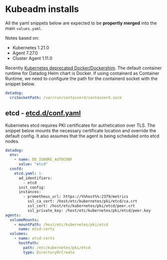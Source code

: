# Kubeadm installs

All the yaml snippets below are expected to be **propertly merged** into the main `values.yaml`.

Notes based on:

- Kubernetes 1.21.0
- Agent 7.27.0
- Cluster Agent 1.11.0

Recently [Kubernetes deprecated Docker/Dockershim](https://kubernetes.io/blog/2020/12/02/dockershim-faq/). The default container runtime for Datadog Helm chart is Docker.  If using containerd as Container Runtime, we need to configure the path for the containerd socket with the snippet below.

```yaml
datadog:
  criSocketPath: /var/run/containerd/containerd.sock
```

## etcd - [etcd.d/conf.yaml](https://github.com/DataDog/integrations-core/blob/master/etcd/datadog_checks/etcd/data/conf.yaml.example)

Kubernetes etcd requires PKI certificates for authetication over TLS. The snippet below mounts the necessary certificate location and override the default config. It also assumes that the agent is being scheduled onto etcd nodes.

```yaml
datadog:
  env:
    - name: DD_IGNORE_AUTOCONF
      value: "etcd"
  confd:
    etcd.yaml: |-
      ad_identifiers:
        - etcd
      init_config:
      instances:
        - prometheus_url: https://%%host%%:2379/metrics
          ssl_ca_cert: /host/etc/kubernetes/pki/etcd/ca.crt
          ssl_cert: /host/etc/kubernetes/pki/etcd/peer.crt
          ssl_private_key: /host/etc/kubernetes/pki/etcd/peer.key
agents:
  volumeMounts:
    - mountPath: /host/etc/kubernetes/pki/etcd
      name: etcd-certs
  volumes:
    - name: etcd-certs
      hostPath:
        path: /etc/kubernetes/pki/etcd
        type: DirectoryOrCreate
```
